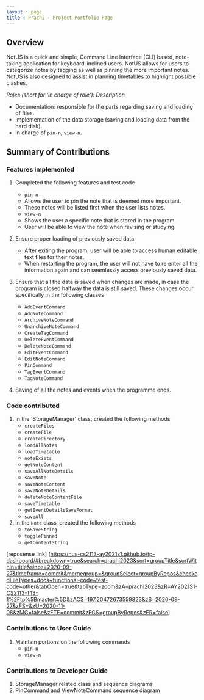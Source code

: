 ```yaml
---
layout : page
title : Prachi - Project Portfolio Page
---
```


## Overview
NotUS is a quick and simple, Command Line Interface (CLI) based, note-taking application for keyboard-inclined users. NotUS allows for users to categorize notes by tagging as well as pinning the more important notes. NotUS is also designed to assist in planning timetables to highlight possible clashes.

*Roles (short for ‘in charge of role’): Description*

- Documentation: responsible for the parts regarding saving and loading of files.
- Implementation of the data storage (saving and loading data from the hard disk).
- In charge of `pin-n`, `view-n`.

## Summary of Contributions

### Features implemented
1. Completed the following features and test code
   - `pin-n`
	- Allows the user to pin the note that is deemed more important.
	- These notes will be listed first when the user lists notes.
   - `view-n`
	- Shows the user a specific note that is stored in the program.
	- User will be able to view the note when revising or studying.
        
1. Ensure proper loading of previously saved data
	- After exiting the program, user will be able to access human editable text files for their notes.
	- When restarting the program, the user will not have to re enter all the information again and can seemlessly access previously saved data.
1. Ensure that all the data is saved when changes are made, in case the program is closed halfway the data is still saved. These changes occur specifically in the following classes
   - `AddEventCommand`
   - `AddNoteCommand`
   - `ArchiveNoteCommand`
   - `UnarchiveNoteCommand`
   - `CreateTagCommand`
   - `DeleteEventCommand`
   - `DeleteNoteCommand`
   - `EditEventCommand`
   - `EditNoteCommand`
   - `PinCommand`
   - `TagEventCommand`
   - `TagNoteCommand`
1. Saving of all the notes and events when the programme ends.

   
### Code contributed
1. In the 'StorageManager' class, created the following methods
    - `createFiles`
    - `createFile`
    - `createDirectory`
    - `loadAllNotes`
    - `loadTimetable`
    - `noteExists`
    - `getNoteContent`
    - `saveAllNoteDetails`
    - `saveNote`
    - `saveNoteContent`
    - `saveNoteDetails`
    - `deleteNoteContentFile`
    - `saveTimetable`
    - `getEventDetailsSaveFormat`
    - `saveAll`
1. In the `Note` class, created the following methods
    - `toSaveString`
    - `togglePinned`
    - `getContentString`

[reposense link] (https://nus-cs2113-ay2021s1.github.io/tp-dashboard/#breakdown=true&search=prachi2023&sort=groupTitle&sortWithin=title&since=2020-09-27&timeframe=commit&mergegroup=&groupSelect=groupByRepos&checkedFileTypes=docs~functional-code~test-code~other&tabOpen=true&tabType=zoom&zA=prachi2023&zR=AY2021S1-CS2113-T13-1%2Ftp%5Bmaster%5D&zACS=197.20472673559823&zS=2020-09-27&zFS=&zU=2020-11-08&zMG=false&zFTF=commit&zFGS=groupByRepos&zFR=false)
### Contributions to User Guide
1. Maintain portions on the following commands 
     - `pin-n`
     - `view-n` 

### Contributions to Developer Guide
1. StorageManager related class and sequence diagrams 
1. PinCommand and ViewNoteCommand sequence diagram 